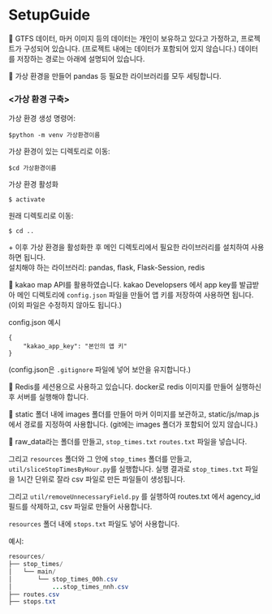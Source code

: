 # SetupGuide

📍 GTFS 데이터, 마커 이미지 등의 데이터는 개인이 보유하고 있다고 가정하고, 프로젝트가 구성되어 있습니다. (프로젝트 내에는 데이터가 포함되어 있지 않습니다.) 데이터를 저장하는 경로는 아래에 설명되어 있습니다.

📍 가상 환경을 만들어 pandas 등 필요한 라이브러리를 모두 세팅합니다.

### <가상 환경 구축>

가상 환경 생성 명령어:

`$python -m venv 가상환경이름`

가상 환경이 있는 디렉토리로 이동:

`$cd 가상환경이름`

가상 환경 활성화

`$ activate`

원래 디렉토리로 이동:

`$ cd ..`

\+ 이후 가상 환경을 활성화한 후 메인 디렉토리에서 필요한 라이브러리를 설치하여 사용하면 됩니다.   
설치해야 하는 라이브러리: pandas, flask, Flask-Session, redis

📍 kakao map API를 활용하였습니다. kakao Developsers 에서 app key를 발급받아 메인 디렉토리에 `config.json` 파일을 만들어 앱 키를 저장하여 사용하면 됩니다. (이외 파일은 수정하지 않아도 됩니다.)

config.json 예시

```
{
    "kakao_app_key": "본인의 앱 키"
}
```

(config.json은 `.gitignore` 파일에 넣어 보안을 유지합니다.)

📍 Redis를 세션용으로 사용하고 있습니다. docker로 redis 이미지를 만들어 실행하신 후 서버를 실행해야 합니다.

📍 static 폴더 내에 images 폴더를 만들어 마커 이미지를 보관하고, static/js/map.js에서 경로를 지정하여 사용합니다. (git에는 images 폴더가  포함되어 있지 않습니다.)

📍 raw_data라는 폴더를 만들고, `stop_times.txt` `routes.txt` 파일을 넣습니다. 

그리고 `resources` 폴더와 그 안에 `stop_times` 폴더를 만들고, `util/sliceStopTimesByHour.py`를 실행합니다. 실행 결과로 `stop_times.txt` 파일을 1시간 단위로 잘라 csv 파일로 만든 파일들이 생성됩니다.

그리고 `util/removeUnnecessaryField.py` 를 실행하여 routes.txt 에서 agency_id 필드를 삭제하고, csv 파일로 만들어 사용합니다.

`resources` 폴더 내에 `stops.txt` 파일도 넣어 사용합니다.

예시:

```java
resources/
├── stop_times/
│   └── main/
│       └── stop_times_00h.csv
│           ...stop_times_nnh.csv
├── routes.csv
├── stops.txt
```